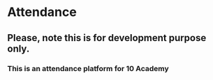 # Attendance
## Please, note this is for development purpose only.
### This is an attendance platform for 10 Academy 
